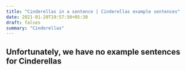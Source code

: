```yaml
---
title: "Cinderellas in a sentence | Cinderellas example sentences"
date: 2021-01-20T19:57:50+05:30
draft: falses
summary: "Cinderellas"
---
```

## Unfortunately, we have no example sentences for Cinderellas                 
